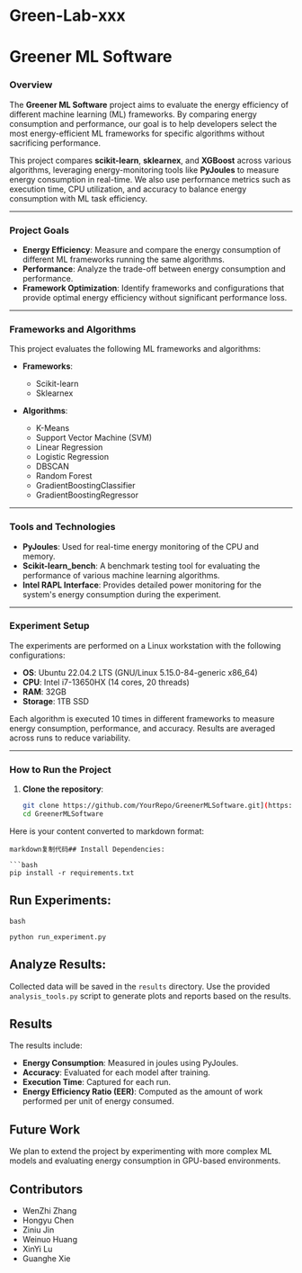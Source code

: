 # Green-Lab-xxx

# Greener ML Software

### Overview
The **Greener ML Software** project aims to evaluate the energy efficiency of different machine learning (ML) frameworks. By comparing energy consumption and performance, our goal is to help developers select the most energy-efficient ML frameworks for specific algorithms without sacrificing performance.

This project compares **scikit-learn**, **sklearnex**, and **XGBoost** across various algorithms, leveraging energy-monitoring tools like **PyJoules** to measure energy consumption in real-time. We also use performance metrics such as execution time, CPU utilization, and accuracy to balance energy consumption with ML task efficiency.

---

### Project Goals
- **Energy Efficiency**: Measure and compare the energy consumption of different ML frameworks running the same algorithms.
- **Performance**: Analyze the trade-off between energy consumption and performance.
- **Framework Optimization**: Identify frameworks and configurations that provide optimal energy efficiency without significant performance loss.

---

### Frameworks and Algorithms
This project evaluates the following ML frameworks and algorithms:

- **Frameworks**:
  - Scikit-learn
  - Sklearnex

- **Algorithms**:
  - K-Means
  - Support Vector Machine (SVM)
  - Linear Regression
  - Logistic Regression
  - DBSCAN
  - Random Forest
  - GradientBoostingClassifier
  - GradientBoostingRegressor

---

### Tools and Technologies
- **PyJoules**: Used for real-time energy monitoring of the CPU and memory.
- **Scikit-learn_bench**: A benchmark testing tool for evaluating the performance of various machine learning algorithms.
- **Intel RAPL Interface**: Provides detailed power monitoring for the system's energy consumption during the experiment.

---

### Experiment Setup
The experiments are performed on a Linux workstation with the following configurations:
- **OS**: Ubuntu 22.04.2 LTS (GNU/Linux 5.15.0-84-generic x86_64)
- **CPU**: Intel i7-13650HX (14 cores, 20 threads)
- **RAM**: 32GB
- **Storage**: 1TB SSD

Each algorithm is executed 10 times in different frameworks to measure energy consumption, performance, and accuracy. Results are averaged across runs to reduce variability.

---

### How to Run the Project

1. **Clone the repository**:
   ```bash
   git clone https://github.com/YourRepo/GreenerMLSoftware.git](https://github.com/jinziniu/Green-Lab-xxx)
   cd GreenerMLSoftware

Here is your content converted to markdown format:

```
markdown复制代码## Install Dependencies:

```bash
pip install -r requirements.txt
```

## Run Experiments:

```
bash

python run_experiment.py
```

## Analyze Results:

Collected data will be saved in the `results` directory. Use the provided `analysis_tools.py` script to generate plots and reports based on the results.

## Results

The results include:

- **Energy Consumption**: Measured in joules using PyJoules.
- **Accuracy**: Evaluated for each model after training.
- **Execution Time**: Captured for each run.
- **Energy Efficiency Ratio (EER)**: Computed as the amount of work performed per unit of energy consumed.

## Future Work

We plan to extend the project by experimenting with more complex ML models and evaluating energy consumption in GPU-based environments.

## Contributors

- WenZhi Zhang
- Hongyu Chen
- Ziniu Jin
- Weinuo Huang
- XinYi Lu
- Guanghe Xie
